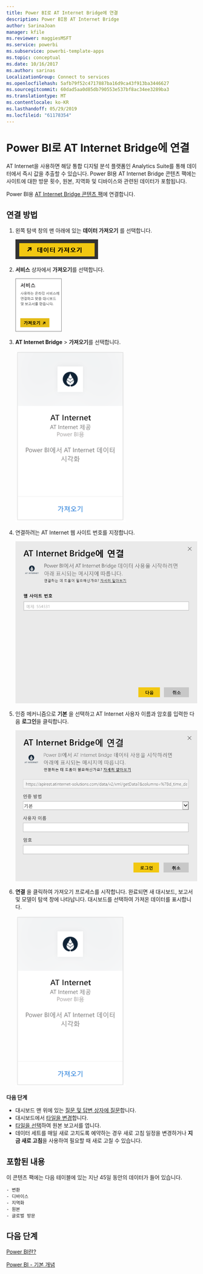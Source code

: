 ```yaml
---
title: Power BI로 AT Internet Bridge에 연결
description: Power BI용 AT Internet Bridge
author: SarinaJoan
manager: kfile
ms.reviewer: maggiesMSFT
ms.service: powerbi
ms.subservice: powerbi-template-apps
ms.topic: conceptual
ms.date: 10/16/2017
ms.author: sarinas
LocalizationGroup: Connect to services
ms.openlocfilehash: 5afb79f52c4717887ba16d9ca43f913ba3446627
ms.sourcegitcommit: 60dad5aa0d85db790553e537bf8ac34ee3289ba3
ms.translationtype: MT
ms.contentlocale: ko-KR
ms.lasthandoff: 05/29/2019
ms.locfileid: "61178354"
---
```

# <a name="connect-to-at-internet-bridge-with-power-bi"></a>Power BI로 AT Internet Bridge에 연결
AT Internet을 사용하면 해당 통합 디지털 분석 플랫폼인 Analytics Suite를 통해 데이터에서 즉시 값을 추출할 수 있습니다. Power BI용 AT Internet Bridge 콘텐츠 팩에는 사이트에 대한 방문 횟수, 원본, 지역화 및 디바이스와 관련된 데이터가 포함됩니다.

Power BI용 [AT Internet Bridge 콘텐츠 팩](https://app.powerbi.com/getdata/services/at-internet-bridge)에 연결합니다.

## <a name="how-to-connect"></a>연결 방법
1. 왼쪽 탐색 창의 맨 아래에 있는 **데이터 가져오기** 를 선택합니다.
   
   ![](media/service-connect-to-at-internet/pbi_getdata.png) 
2. **서비스** 상자에서 **가져오기**를 선택합니다.
   
   ![](media/service-connect-to-at-internet/pbi_getservices.png) 
3. **AT Internet Bridge** \> **가져오기**를 선택합니다.
   
   ![](media/service-connect-to-at-internet/atinternet.png)
4. 연결하려는 AT Internet 웹 사이트 번호를 지정합니다.
   
   ![](media/service-connect-to-at-internet/params.png)
5. 인증 메커니즘으로 **기본** 을 선택하고 AT Internet 사용자 이름과 암호를 입력한 다음 **로그인**을 클릭합니다.
   
   ![](media/service-connect-to-at-internet/creds.png)
6. **연결** 을 클릭하여 가져오기 프로세스를 시작합니다. 완료되면 새 대시보드, 보고서 및 모델이 탐색 창에 나타납니다. 대시보드를 선택하여 가져온 데이터를 표시합니다.
   
    ![](media/service-connect-to-at-internet/atinternet.png)

**다음 단계**

* 대시보드 맨 위에 있는 [질문 및 답변 상자에 질문](consumer/end-user-q-and-a.md)합니다.
* 대시보드에서 [타일을 변경](service-dashboard-edit-tile.md)합니다.
* [타일을 선택](consumer/end-user-tiles.md)하여 원본 보고서를 엽니다.
* 데이터 세트를 매일 새로 고치도록 예약하는 경우 새로 고침 일정을 변경하거나 **지금 새로 고침**을 사용하여 필요할 때 새로 고칠 수 있습니다.

## <a name="whats-included"></a>포함된 내용
이 콘텐츠 팩에는 다음 테이블에 있는 지난 45일 동안의 데이터가 들어 있습니다.  

    - 변환  
    - 디바이스  
    - 지역화  
    - 원본  
    - 글로벌 방문  

## <a name="next-steps"></a>다음 단계
[Power BI란?](power-bi-overview.md)

[Power BI - 기본 개념](consumer/end-user-basic-concepts.md)

